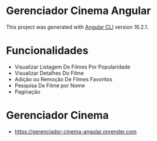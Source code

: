# Gerenciador Cinema Angular

This project was generated with [Angular CLI](https://github.com/angular/angular-cli) version 16.2.1.

# Funcionalidades

* Visualizar Listagem De Filmes Por Popularidade
* Visualizar Detalhes Do Filme
* Adição ou Remoção De Filmes Favoritos
* Pesquisa De Filme por Nome
* Paginação

# Gerenciador Cinema
* https://gerenciador-cinema-angular.onrender.com
